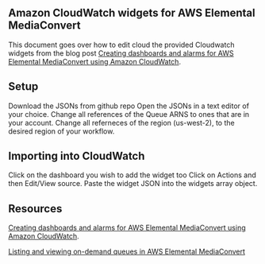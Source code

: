 ## Amazon CloudWatch widgets for AWS Elemental MediaConvert

This document goes over how to edit cloud the provided Cloudwatch widgets from the blog post [Creating dashboards and alarms for AWS Elemental MediaConvert using Amazon CloudWatch](https://aws.amazon.com/blogs/media/creating-dashboards-and-alarms-for-aws-elemental-mediaconvert-using-amazon-cloudwatch/).

## Setup

Download the JSONs from github repo
Open the JSONs in a text editor of your choice. 
Change all references of the Queue ARNS to ones that are in your account.
Change all referneces of the region (us-west-2), to the desired region of your workflow.  


## Importing into CloudWatch

Click on the dashboard you wish to add the widget too
Click on Actions and then Edit/View source.
Paste the widget JSON into the widgets array object.


## Resources 
[Creating dashboards and alarms for AWS Elemental MediaConvert using Amazon CloudWatch](https://aws.amazon.com/blogs/media/creating-dashboards-and-alarms-for-aws-elemental-mediaconvert-using-amazon-cloudwatch/).

[Listing and viewing on-demand queues in AWS Elemental MediaConvert](https://docs.aws.amazon.com/mediaconvert/latest/ug/listing-queues.html)